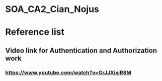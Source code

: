 # SOA_CA2_Cian_Nojus

# Reference list

## Video link for Authentication and Authorization work 
### https://www.youtube.com/watch?v=GrJJXixjR8M
